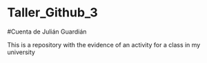 # Taller_Github_3

#Cuenta de Julián Guardián

This is a repository with the evidence of an activity for a class in my university
